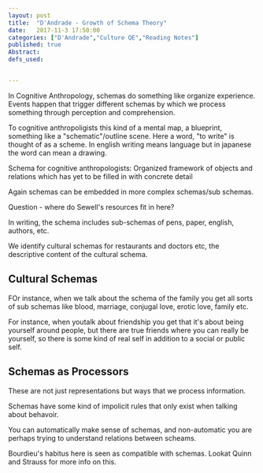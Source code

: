 ```yaml
---
layout: post
title:  "D'Andrade - Growth of Schema Theory"
date:   2017-11-3 17:50:00
categories: ["D'Andrade","Culture QE","Reading Notes"]
published: true
Abstract:
defs_used:


---
```


In Cognitive Anthropology, schemas do something like organize experience. Events happen that trigger different schemas by which we process something through perception and comprehension.

To cognitive anthropoligists this kind of a mental map, a blueprint, something like a "schematic"/outline scene. Here a word, "to write" is thought of as a scheme. In english writing means language but in japanese the word can mean a drawing.

<def>Schema for cognitive anthropologists: Organized framework of objects and relations which has yet to be filled in with concrete detail</def>

Again schemas can be embedded in more complex schemas/sub schemas.

Question - where do Sewell's resources fit in here?

In writing, the schema includes sub-schemas of pens, paper, english, authors, etc.

We identify cultural schemas for restaurants and doctors etc, the descriptive content of the cultural schema.

## Cultural Schemas

FOr instance, when we talk about the schema of the family you get all sorts of sub schemas like blood, marriage, conjugal love, erotic love, family etc.

For instance, when youtalk about friendship you get that it's about being yourself around people, but there are true friends where you can really be yourself, so there is some kind of real self in addition to a social or public self.

## Schemas as Processors

These are not just representations but ways that we process information.

Schemas have some kind of impolicit rules that only exist when talking about behavoir.

You can automatically make sense of schemas, and non-automatic you are perhaps trying to understand relations between scheams.

Bourdieu's habitus here is seen as compatible with schemas. Lookat Quinn and Strauss for more info on this.
